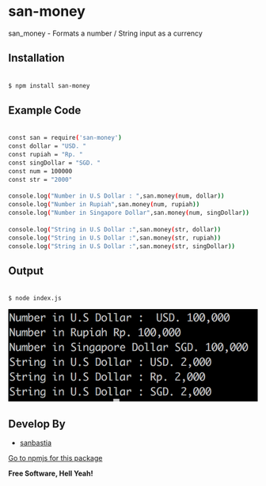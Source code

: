 # san-money


san_money - Formats a number / String input as a currency



## Installation

```sh

$ npm install san-money

```

## Example Code

```sh

const san = require('san-money')
const dollar = "USD. "
const rupiah = "Rp. "
const singDollar = "SGD. "
const num = 100000
const str = "2000"

console.log("Number in U.S Dollar : ",san.money(num, dollar))
console.log("Number in Rupiah",san.money(num, rupiah))
console.log("Number in Singapore Dollar",san.money(num, singDollar))

console.log("String in U.S Dollar :",san.money(str, dollar))
console.log("String in U.S Dollar :",san.money(str, rupiah))
console.log("String in U.S Dollar :",san.money(str, singDollar))
```

## Output

```sh

$ node index.js

```

![example](./example.png)

## Develop By

 - [sanbastia](https://github.com/sanBastia)

[Go to npmjs for this package](https://www.npmjs.com/package/san-money)

**Free Software, Hell Yeah!**
